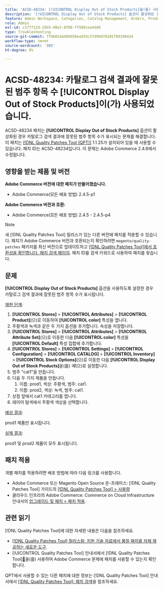 ```yaml
---
title: 'ACSD-48234: [!UICONTROL Display Out of Stock Products]을(를) 사용하도록 설정한 경우 카탈로그 검색 결과가 잘못된 범주 항목 수입니다.'
description: '[!UICONTROL Display Out of Stock Products] 옵션이 활성화된 경우 카탈로그 검색 결과에 잘못된 범주 항목 수가 표시되는 Adobe Commerce 문제를 해결하려면 ACSD-48234 패치를 적용하십시오.'
feature: Admin Workspace, Categories, Catalog Management, Orders, Products, Search
role: Admin
exl-id: c177f12d-2db5-48e2-8f88-ff589cea4dd4
type: Troubleshooting
source-git-commit: 7fdb02a6d89d50ea593c5fd99d78101f89198424
workflow-type: tm+mt
source-wordcount: '385'
ht-degree: 0%

---
```


# ACSD-48234: 카탈로그 검색 결과에 잘못된 범주 항목 수 **[!UICONTROL Display Out of Stock Products]**&#x200B;이(가) 사용되었습니다.

ACSD-48234 패치는 **[!UICONTROL Display Out of Stock Products]** 옵션이 활성화된 경우 카탈로그 검색 결과에 잘못된 범주 항목 수가 표시되는 문제를 해결합니다. 이 패치는 [[!DNL Quality Patches Tool (QPT)]](https://experienceleague.adobe.com/en/docs/commerce-operations/tools/quality-patches-tool/quality-patches-tool-to-self-serve-quality-patches) 1.1.25가 설치되어 있을 때 사용할 수 있습니다. 패치 ID는 ACSD-48234입니다. 이 문제는 Adobe Commerce 2.4.6에서 수정됩니다.


## 영향을 받는 제품 및 버전

**Adobe Commerce 버전에 대한 패치가 만들어졌습니다.**
* Adobe Commerce(모든 배포 방법) 2.4.5-p1

**Adobe Commerce 버전과 호환:**
* Adobe Commerce(모든 배포 방법) 2.4.5 - 2.4.5-p4

>[!NOTE]
>
>새 [!DNL Quality Patches Tool] 릴리스가 있는 다른 버전에 패치를 적용할 수 있습니다. 패치가 Adobe Commerce 버전과 호환되는지 확인하려면 `magento/quality-patches` 패키지를 최신 버전으로 업데이트하고 [[!DNL Quality Patches Tool]에서 호환성을 확인합니다. 패치 검색 페이지](https://experienceleague.adobe.com/tools/commerce-quality-patches/index.html). 패치 ID를 검색 키워드로 사용하여 패치를 찾습니다.

## 문제

**[!UICONTROL Display Out of Stock Products]** 옵션을 사용하도록 설정한 경우 카탈로그 검색 결과에 잘못된 범주 항목 수가 표시됩니다.

<u>재현 단계</u>:

1. **[!UICONTROL Stores]** > **[!UICONTROL Attributes]** > **[!UICONTROL Product]**(으)로 이동하여 **[!UICONTROL color]** 특성을 엽니다.
1. 주황색과 녹색과 같은 두 가지 옵션을 추가합니다. 속성을 저장합니다.
1. **[!UICONTROL Stores]** > **[!UICONTROL Attributes]** > **[!UICONTROL Attribute Set]**(으)로 이동한 다음 **[!UICONTROL color]** 특성을 **[!UICONTROL Default]** 특성 집합에 추가합니다.
1. **[!UICONTROL Stores]** > **[!UICONTROL Settings]** > **[!UICONTROL Configuration]** > **[!UICONTROL CATALOG]** > **[!UICONTROL Inventory]** > **[!UICONTROL Stock Options]**(으)로 이동한 다음 **[!UICONTROL Display Out of Stock Products]**&#x200B;을(를) _예_(으)로 설정합니다.
1. 범주 &quot;cat1&quot;을 만듭니다.
1. 다음 두 가지 제품을 만듭니다.
   1. 이름: prod1, 색상: 주황색, 범주: cat1.
   1. 이름: prod2, 색상: 녹색, 범주: cat1.
1. 상점 앞에서 cat1 카테고리를 엽니다.
1. 레이어 탐색에서 주황색 색상을 선택합니다.

<u>예상 결과</u>:

prod1 제품만 표시됩니다.

<u>실제 결과</u>:

prod1 및 prod2 제품이 모두 표시됩니다.

## 패치 적용

개별 패치를 적용하려면 배포 방법에 따라 다음 링크를 사용합니다.

* Adobe Commerce 또는 Magento Open Source 온-프레미스: [!DNL Quality Patches Tool] 가이드의 [[!DNL Quality Patches Tool] > 사용량](/help/tools/quality-patches-tool/usage.md)
* 클라우드 인프라의 Adobe Commerce: Commerce on Cloud Infrastructure 안내서의 [업그레이드 및 패치 > 패치 적용](https://experienceleague.adobe.com/docs/commerce-cloud-service/user-guide/develop/upgrade/apply-patches.html).

## 관련 읽기

[!DNL Quality Patches Tool]에 대한 자세한 내용은 다음을 참조하세요.

* [[!DNL Quality Patches Tool] 릴리스됨: 지원 기술 자료에서 품질 패치를 자체 제공하는 새로운 도구](https://experienceleague.adobe.com/en/docs/commerce-operations/tools/quality-patches-tool/quality-patches-tool-to-self-serve-quality-patches).
* [!UICONTROL Quality Patches Tool] 안내서에서  [!DNL Quality Patches Tool][&#128279;](/help/tools/quality-patches-tool/patches-available-in-qpt/check-patch-for-magento-issue-with-magento-quality-patches.md)을(를) 사용하여 Adobe Commerce 문제에 패치를 사용할 수 있는지 확인합니다.


QPT에서 사용할 수 있는 다른 패치에 대한 정보는 [!DNL Quality Patches Tool] 안내서에서 [[!DNL Quality Patches Tool]: 패치 검색](https://experienceleague.adobe.com/tools/commerce-quality-patches/index.html)을 참조하세요.
